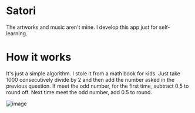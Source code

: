 # Satori
The artworks and music aren't mine.
I develop this app just for self-learning.

# How it works

It's just a simple algorithm. I stole it from a math book for kids.
Just take 1000 consecutively divide by 2 and then add the number asked in the previous question.
If meet the odd number, for the first time, subtract 0.5 to round off. Next time meet the odd number, add 0.5 to round.


![image](https://user-images.githubusercontent.com/68549456/130169033-c3464e26-e942-47ca-ae0f-8fa5a99be8d5.png)

